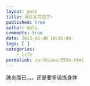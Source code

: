 ```yaml
---
layout: post
title: 误诊太可怕了~
published: true
author: moli
comments: true
date: 2013-05-30 10:05:49
tags: [ ]
categories:
    - life
permalink: /archives/3554.html
---
```

肺炎而已。。。还是要多锻炼身体

&nbsp;